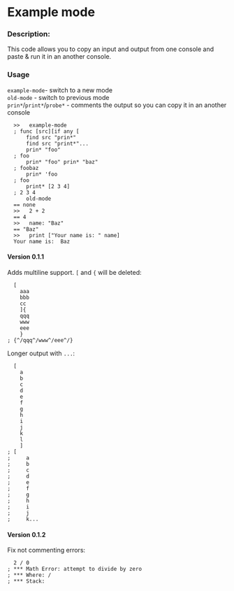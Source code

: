 # Example mode

### Description:

This code allows you to copy an input and output from one console and paste & run it in an another console.

### Usage

`example-mode`- switch to a new mode  
`old-mode` - switch to previous mode  
`prin*`/`print*`/`probe*` - comments the output so you can copy it in an another console

```
  >>   example-mode
  ; func [src][if any [
      find src "prin*"
      find src "print*"...
      prin* "foo"
  ; foo
      prin* "foo" prin* "baz"
  ; foobaz
      prin* 'foo
  ; foo
      print* [2 3 4]
  ; 2 3 4
      old-mode
  == none
  >>   2 + 2
  == 4
  >>   name: "Baz"
  == "Baz"
  >>   print ["Your name is: " name]
  Your name is:  Baz
```
#### Version 0.1.1

Adds multiline support.
`[` and `{` will be deleted:
```
  [
    aaa
    bbb
    cc
    ]{
    qqq
    www
    eee
    }
; {^/qqq^/www^/eee^/}
```
Longer output with `...`:
```
  [
    a
    b
    c
    d
    e
    f
    g
    h
    i
    j
    k
    l
    ]
; [
;     a 
;     b 
;     c 
;     d 
;     e 
;     f 
;     g 
;     h 
;     i 
;     j 
;     k...
```

#### Version 0.1.2

Fix not commenting errors:
```
  2 / 0
; *** Math Error: attempt to divide by zero
; *** Where: /
; *** Stack:
```
